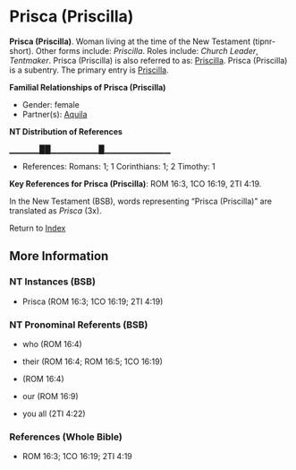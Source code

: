 # Prisca (Priscilla)
**Prisca (Priscilla)**. 
Woman living at the time of the New Testament (tipnr-short). 
Other forms include: 
*Priscilla*. 
Roles include: 
_Church Leader_, _Tentmaker_. 
Prisca (Priscilla) is also referred to as: 
[Priscilla](Priscilla.md). 
Prisca (Priscilla) is a subentry. The primary entry is 
[Priscilla](Priscilla.md). 




**Familial Relationships of Prisca (Priscilla)**


* Gender: female
* Partner(s): [Aquila](Aquila.md)


**NT Distribution of References**

▁▁▁▁▁██▁▁▁▁▁▁▁▁█▁▁▁▁▁▁▁▁▁▁▁
* References: Romans: 1; 1 Corinthians: 1; 2 Timothy: 1



**Key References for Prisca (Priscilla)**: 
ROM 16:3, 1CO 16:19, 2TI 4:19. 




In the New Testament (BSB), words representing “Prisca (Priscilla)” are translated as 
*Prisca* (3x). 


Return to [Index](00-Index.md)

## More Information

### NT Instances (BSB)

* Prisca (ROM 16:3; 1CO 16:19; 2TI 4:19)



### NT Pronominal Referents (BSB)

* who (ROM 16:4)

* their (ROM 16:4; ROM 16:5; 1CO 16:19)

*  (ROM 16:4)

* our (ROM 16:9)

* you all (2TI 4:22)



### References (Whole Bible)

* ROM 16:3; 1CO 16:19; 2TI 4:19



